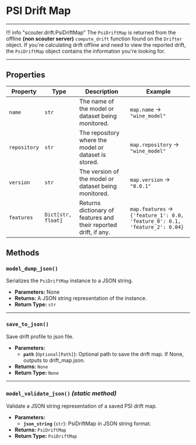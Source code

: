 # PSI Drift Map

---

!!! info "scouter.drift.PsiDriftMap"
The `PsiDriftMap` is returned from the offline **(non scouter server)** `compute_drift` function found on the `Drifter` object. If you're calculating drift offline and need to view the reported drift, the `PsiDriftMap` object contains the information you're looking for.

---


## Properties


| Property       | Type             | Description                                                                                                                                        | Example                                                                    |
|----------------|------------------|----------------------------------------------------------------------------------------------------------------------------------------------------|----------------------------------------------------------------------------|
| `name`         | `str`            | The name of the model or dataset being monitored.                                                                                                  | `map.name` → `"wine_model"`                                                |
| `repository`   | `str`            | The repository where the model or dataset is stored.                                                                                               | `map.repository` → `"wine_model"`                                          |
| `version`      | `str`            | The version of the model or dataset being monitored.                                                                                               | `map.version` → `"0.0.1"`                                                  |
| `features`  | `Dict[str, float]`     | Returns dictionary of features and their reported drift, if any. | `map.features` → `{'feature_1': 0.0, 'feature_0': 0.1, 'feature_2': 0.04}` |

## Methods

### `model_dump_json()`
Serializes the `PsiDriftMap` instance to a JSON string.

- **Parameters:** None
- **Returns:** A JSON string representation of the instance.
- **Return Type:** `str`

---

### `save_to_json()`
Save drift profile to json file.

- **Parameters:**
    - **`path`** (`Optional[Path]`): Optional path to save the drift map. If None, outputs to drift_map.json.
- **Returns:** `None`
- **Return Type:** `None`

---

### `model_validate_json()` _(static method)_
Validate a JSON string representation of a saved PSI drift map.

- **Parameters:**
    - **`json_string`** (`str`): PsiDriftMap in JSON string format.
- **Returns:** `PsiDriftMap`
- **Return Type:** `PsiDriftMap`
